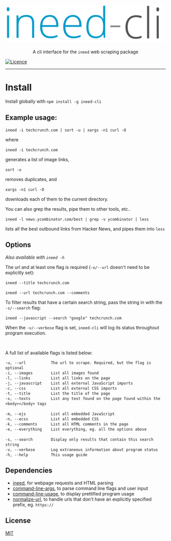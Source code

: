<p align="center">
	<img src="https://raw.githubusercontent.com/devedge/ineed-cli/master/ic.png"/>
	<br><br>
	A cli interface for the <code>ineed</code> web scraping package
</p>
	
[![Licence](https://img.shields.io/github/license/mashape/apistatus.svg?style=flat-square)](https://github.com/devedge/ineed-cli/blob/master/LICENSE)
	
<hr>

# Install
Install globally with `npm install -g ineed-cli`

## Example usage:

`ineed -i techcrunch.com | sort -u | xargs -n1 curl -O`

where

`ineed -i techcrunch.com`

generates a list of image links,

`sort -u`

removes duplicates, and 

`xargs -n1 curl -O`

downloads each of them to the current directory.

You can also grep the results, pipe them to other tools, etc..

`ineed -l news.ycombinator.com/best | grep -v ycombinator | less`

lists all the best outbound links from Hacker News, and pipes them into `less`

## Options

_Also available with `ineed -h`_

The url and at least one flag is required (`-u/--url` doesn't need to be explicitly set):

`ineed --title techcrunch.com`

`ineed --url techcrunch.com --comments`

To filter results that have a certain search string, pass the string in with the `-s/--search` flag:

`ineed --javascript --search "google" techcrunch.com`

When the `-v/--verbose` flag is set, `ineed-cli` will log its status throughout program execution.

<br>

A full list of available flags is listed below:

```
-u, --url           The url to scrape. Required, but the flag is optional
-i, --images        List all images found
-l, --links         List all links on the page
-j, --javascript    List all external JavaScript imports
-c, --css           List all external CSS imports
-t, --title         List the title of the page
-x, --texts         List any text found on the page found within the <body></body> tags

-m, --ejs           List all embedded JavaScript
-n, --ecss          List all embedded CSS
-k, --comments      List all HTML comments in the page
-e, --everything    List everything, eg. all the options above

-s, --search        Display only results that contain this search string
-v, --verbose       Log extraneous information about program status
-h, --help          This usage guide

```

## Dependencies
- [ineed](https://github.com/inikulin/ineed), for webpage requests and HTML parsing
- [command-line-args](), to parse command line flags and user input
- [command-line-usage](), to display prettified program usage
- [normalize-url](), to handle urls that don't have an explicitly specified prefix, eg. `https://`


## License
[MIT](https://github.com/devedge/ineed-cli/blob/master/LICENSE)
